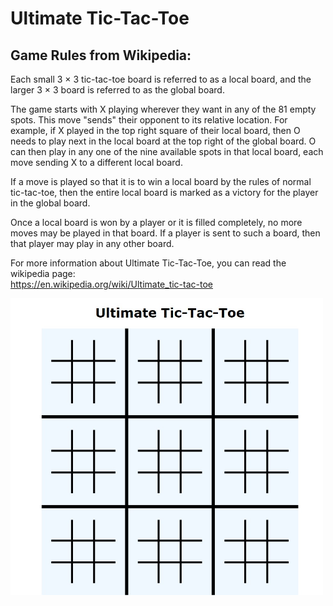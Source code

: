 # Ultimate Tic-Tac-Toe

## Game Rules from Wikipedia:

Each small 3 × 3 tic-tac-toe board is referred to as a local board, and the larger 3 × 3 board is referred to as the global board.

The game starts with X playing wherever they want in any of the 81 empty spots. This move "sends" their opponent to its relative location. For example, if X played in the top right square of their local board, then O needs to play next in the local board at the top right of the global board. O can then play in any one of the nine available spots in that local board, each move sending X to a different local board.

If a move is played so that it is to win a local board by the rules of normal tic-tac-toe, then the entire local board is marked as a victory for the player in the global board.

Once a local board is won by a player or it is filled completely, no more moves may be played in that board. If a player is sent to such a board, then that player may play in any other board.

For more information about Ultimate Tic-Tac-Toe, you can read the wikipedia page:<br> https://en.wikipedia.org/wiki/Ultimate_tic-tac-toe


<img src ="https://github.com/AlonSchwartz/Ultimate-Tic-Tac-Toe/blob/master/ultimate-tic-tac-toe-sceenshot.jpg" width="500" height="475" />

